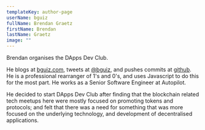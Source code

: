 ```yaml
---
templateKey: author-page
userName: bguiz
fullName: Brendan Graetz
firstName: Brendan
lastName: Graetz
image: ""
---
```


Brendan organises the DApps Dev Club.

He blogs at [bguiz.com](http://blog.bguiz.com), tweets at [@bguiz](https://twitter.com/bguiz), and
pushes commits at [github](https://github.com/bguiz). He is a professional rearranger of 1's and
0's, and uses Javascript to do this for the most part. He works as a Senior Software Engineer at
Autopilot.

He decided to start DApps Dev Club after finding that the blockchain related tech meetups here were
mostly focused on promoting tokens and protocols; and felt that there was a need for something that
was more focused on the underlying technology, and development of decentralised applications.
